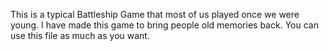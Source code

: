 This is a typical Battleship Game that most of us played once we were young. I have made this game to bring people old memories back. You can use this file as much as you want.
